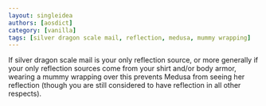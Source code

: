 ```yaml
---
layout: singleidea
authors: [aosdict]
category: [vanilla]
tags: [silver dragon scale mail, reflection, medusa, mummy wrapping]
---
```

If silver dragon scale mail is your only reflection source, or more generally if
your only reflection sources come from your shirt and/or body armor, wearing a
mummy wrapping over this prevents Medusa from seeing her reflection (though you
are still considered to have reflection in all other respects).
